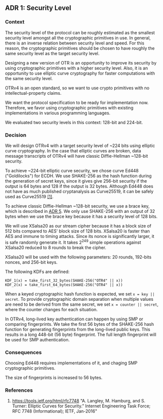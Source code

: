## ADR 1: Security Level

### Context

The security level of the protocol can be roughly estimated as the smallest
security level amongst all the cryptographic primitives in use. In general,
there is an inverse relation between security level and speed. For this reason,
the cryptographic primitives should be chosen to have roughly the same security
level as the target security level.

Designing a new version of OTR is an opportunity to improve its security by
using cryptographic primitives with a higher security level. Also, it is an
opportunity to use elliptic curve cryptography for faster computations with
the same security level.

OTRv4 is an open standard, so we want to use crypto primitives with no
intellectual-property claims.

We want the protocol specification to be ready for implementation now.
Therefore, we favor using cryptographic primitives with existing
implementations in various programming languages.

We evaluated two security levels in this context: 128-bit and 224-bit.

### Decision

We will design OTRv4 with a target security level of ~224 bits using elliptic
curve cryptography. In the case that elliptic curves are broken, data message
transcripts of OTRv4 will have classic Diffie-Hellman ~128-bit security.

To achieve ~224-bit elliptic curve security, we chose curve Ed448
("Goldilocks") for ECDH. We use SHAKE-256 as the hash function during the
generation of secret keys, since it gives give 256-bit security if the
output is 64 bytes and 128 if the output is 32 bytes. Although
Ed448 does not have as much published cryptanalysis as Curve25519, it can be
safely used as Curve25519 [\[1\]](#references).

To achieve classic Diffie-Hellman ~128-bit security, we use a brace key, which
is described in
[ADR 5](https://github.com/otrv4/otrv4/blob/master/architecture-decisions/005-brace-key.md).
We only use SHAKE-256 with an output of 32 bytes when we use the brace key
because it has a security level of 128 bits.

We will use XSalsa20 as our stream cipher because it has a block size of 512
bits compared to AES' block size of 128 bits. XSalsa20 is faster than AES and
immune to timing attacks. Since its nonce is significantly larger, it is safe
randomly generate it. It takes 2<sup>249</sup> simple operations against
XSalsa20 reduced to 8 rounds to break the cipher.

XSalsa20 will be used with the following parameters: 20 rounds, 192-bits
nonces, and 256-bit keys.

The following KDFs are defined:

```
KDF_1(x) = take_first_32_bytes(SHAKE-256("OTR4" || x))
KDF_2(x) = take_first_64_bytes(SHAKE-256("OTR4" || x))
```

When a keyed cryptographic hash function is expected, we set
`x = key || secret`. To provide cryptographic domain separation when multiple
values are need to be derived from the same secret, we set
`x = counter || secret`, where the counter changes for each situation.

In OTRv4, long-lived key authentication can happen by using SMP or comparing
fingerprints. We take the first 56 bytes of the SHAKE-256 hash function for
generating fingerprints from the long-lived public keys. This results in a long
448-bit (56 byte) fingerprint. The full length fingerprint will be used for SMP
authentication.

### Consequences

Choosing Ed448 requires implementations of it, and chaging SMP cryptographic
primitives.

The size of fingerprints is increased to 56 bytes.

### References

1. https://tools.ietf.org/html/rfc7748 "A. Langley, M. Hamburg,
and S. Turner: Elliptic Curves for Security.” Internet Engineering Task Force; RFC 7748 (Informational); IETF, Jan-2016"